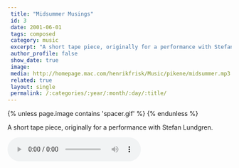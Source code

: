 ```yaml
---
 title: "Midsummer Musings"
 id: 3
 date: 2001-06-01
 tags: composed
 category: music
 excerpt: "A short tape piece, originally for a performance with Stefan Lundgren...."
 author_profile: false
 show_date: true
 image: 
 media: http://homepage.mac.com/henrikfrisk/Music/pikene/midsummer.mp3
 related: true
 layout: single
 permalink: /:categories/:year/:month/:day/:title/
---
```

{% unless page.image contains 'spacer.gif' %}
{% endunless %}

A short tape piece, originally for a performance with Stefan Lundgren.

![](http://homepage.mac.com/henrikfrisk/Music/pikene/midsummer.mp3)
